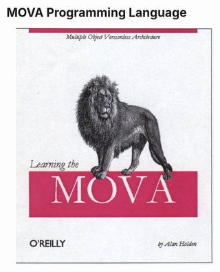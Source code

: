 # MOVA Programming Language

<p align="center">
  <img src="./mova-programming.jpg" alt="MOVA" />
</p>
